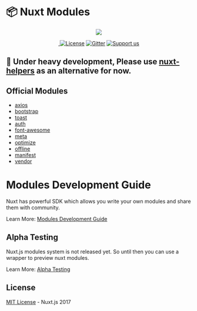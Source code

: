 # 📦 Nuxt Modules

<p align="center"><img align="center" src="http://imgur.com/V4LtoII.png"/></p>
<p align="center">
  <a href="https://circleci.com/gh/nuxt/nuxt-modules">
    <img alt="" src="https://img.shields.io/circleci/project/github/nuxt/nuxt-modules/master.svg?style=flat-square">
  </a>
  <a href="https://github.com/nuxt/nuxt-modules"><img src="https://img.shields.io/npm/l/nuxt.svg?style=flat-square" alt="License"></a>
  <a href="https://gitter.im/nuxt/nuxt.js"><img src="https://img.shields.io/badge/GITTER-join%20chat-green.svg?style=flat-square" alt="Gitter"></a>
  <a href="https://donorbox.org/nuxt"><img src="https://img.shields.io/badge/Support%20us-donate-41B883.svg?style=flat-square" alt="Support us"></a>
</p>

## 🛑 Under heavy development, Please use [nuxt-helpers](https://github.com/fandogh/nuxt-modules) as an alternative for now.

## Official Modules
- [axios](modules/axios)
- [bootstrap](modules/bootstrap-vue)
- [toast](modules/toast)
- [auth](modules/auth-store)
- [font-awesome](modules/font-awesome)
- [meta](modules/meta)
- [optimize](modules/optimize)
- [offline](modules/offline)
- [manifest](modules/manifest)
- [vendor](modules/vendor)

# Modules Development Guide
Nuxt has powerful SDK which allows you write your own modules and share them with community.

Learn More: [Modules Development Guide](MODULES.md)

## Alpha Testing
Nuxt.js modules system is not released yet. So until then you can use a wrapper to preview nuxt modules.

Learn More: [Alpha Testing](ALPHA.md)

## License
[MIT License](LICENSE.md) - Nuxt.js 2017

